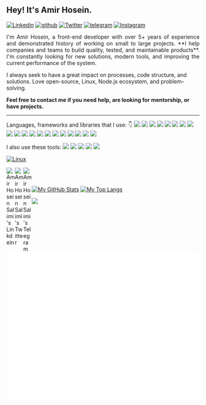 ## Hey! It's Amir Hosein.

<div align="left">

[![Linkedin](https://img.shields.io/badge/amirhoseinsalimi-0A66C2.svg?style=for-the-badge&logo=Linkedin&logoColor=white)](https://www.linkedin.com/in/amirhoseinsalimi/)
[![github](https://img.shields.io/badge/amirhoseinsalimi-12100E.svg?style=for-the-badge&logo=github&logoColor=white)](https://github.com/amirhoseinsalimi/)
[![Twitter](https://img.shields.io/badge/amirhoseinsalimi-1D9BF0.svg?style=for-the-badge&logo=Twitter&logoColor=white)](https://www.twitter.com/AHoseinSalimi/)
[![telegram](https://img.shields.io/badge/amirhoseinsalimi-0088CC?style=for-the-badge&logo=telegram&logoColor=white)](https://t.me/amirhoseinsalimii/)
[![Instagram](https://img.shields.io/badge/amirhoseinsalimi-E4405F.svg?style=for-the-badge&logo=Instagram&logoColor=white)](https://www.instagram.com/amirhoseinsalimii/)
 
</div>  

<p align="justify"> 
I'm Amir Hosein, a front-end developer with over 5+ years of experience and demonstrated history of working on small to large projects. **I help companies and teams to build quality, tested, and maintainable products**. I'm constantly looking for new solutions, modern tools, and improving the current performance of the system.

I always seek to have a great impact on processes, code structure, and solutions. Love open-source, Linux, Node.js ecosystem, and problem-solving.

**Feel free to contact me if you need help, are looking for mentorship, or have projects.**
&nbsp;
</p>

<hr />

<p align="left">
Languages, frameworks and libraries that I use: 👇

<img src="https://img.shields.io/badge/JavaScript-F7DF1E?style=for-the-badge&logo=javascript&logoColor=white"/>
<img src="https://img.shields.io/badge/TypeScript-3178C6?style=for-the-badge&logo=typescript&logoColor=white"/>
<img src="https://img.shields.io/badge/Vue.js-5AC193?style=for-the-badge&logo=vue.js&logoColor=white"/>
<img src="https://img.shields.io/badge/Vuetify.js-1867C0?style=for-the-badge&logo=vuetify&logoColor=white"/>
<img src="https://img.shields.io/badge/Nuxt.js-00DC82?style=for-the-badge&logo=nuxt.js&logoColor=white"/>
<img src="https://img.shields.io/badge/React.js-61DAFB?style=for-the-badge&logo=react&logoColor=white"/>
<img src="https://img.shields.io/badge/Gridsome-00A672?style=for-the-badge&logo=gridsome&logoColor=white"/>
<img src="https://img.shields.io/badge/Node.js-79B461?style=for-the-badge&logo=node.js&logoColor=white"/>
<img src="https://img.shields.io/badge/Express.js-000000?style=for-the-badge&logo=express&logoColor=white"/>
<img src="https://img.shields.io/badge/Koa.js-000000?style=for-the-badge&logo=koa&logoColor=white"/>
<img src="https://img.shields.io/badge/Tailwind_CSS-38B2AC?style=for-the-badge&logo=tailwind-css&logoColor=white"/>
<img src="https://img.shields.io/badge/Bootstrap-563D7C?style=for-the-badge&logo=bootstrap&logoColor=white"/>
<img src="https://img.shields.io/badge/Python-3776AB?style=for-the-badge&logo=python&logoColor=white"/>
<img src="https://img.shields.io/badge/Adonis.js-5A45FF?style=for-the-badge&logo=adonisjs&logoColor=white"/>
<img src="https://img.shields.io/badge/Electron.js-2F3241?style=for-the-badge&logo=electron&logoColor=white"/>
<img src="https://img.shields.io/badge/HTML5-E34F26?style=for-the-badge&logo=html5&logoColor=white"/>
<img src="https://img.shields.io/badge/CSS-239120?&style=for-the-badge&logo=css3&logoColor=white"/>
<img src="https://img.shields.io/badge/jQuery-0769AD?style=for-the-badge&logo=jquery&logoColor=white"/>
<img src="https://img.shields.io/badge/SCSS-BF4080?style=for-the-badge&logo=sass&logoColor=white"/>
<img src="https://img.shields.io/badge/Pug-A86454?style=for-the-badge&logo=pug&logoColor=white"/>
</p>

<p>
I also use these tools:

<img src="https://img.shields.io/badge/Linux-000000?style=for-the-badge&logo=linux&logoColor=white"/>
<img src="https://img.shields.io/badge/Git-F54D27?style=for-the-badge&logo=git&logoColor=white"/>
<img src="https://img.shields.io/badge/GitHub-000000?style=for-the-badge&logo=github&logoColor=white"/>
<img src="https://img.shields.io/badge/GitLab-DB4128?style=for-the-badge&logo=gitlab&logoColor=white"/>
<img src="https://img.shields.io/badge/MySQL-005C85?style=for-the-badge&logo=mysql&logoColor=white"/>
</p>


[![Linux](https://svgshare.com/i/Zhy.svg)](https://svgshare.com/i/Zhy.svg)

<a href="https://www.linkedin.com/in/amirhoseinsalimi/">
  <img align="left" alt="Amir Hosein Salimi's Linkdein" width="22px" src="https://cdn.jsdelivr.net/npm/simple-icons@v3/icons/linkedin.svg" />
</a>
<a href="https://twitter.com/AHoseinSalimi">
  <img align="left" alt="Amir Hosein Salimi's Twitter" width="22px" src="https://cdn.jsdelivr.net/npm/simple-icons@v3/icons/twitter.svg" />
</a>
<a href="https://t.me/amirhoseinsalimii">
  <img align="left" alt="Amir Hosein Salimi's Telegram" width="22px" src="https://cdn.jsdelivr.net/npm/simple-icons@v3/icons/telegram.svg" />
</a>

<br />
<br />

[![My GitHub Stats](https://github-readme-stats.vercel.app/api?username=amirhoseinsalimi&show_icons=true&include_all_commits=true&theme=tokyonight&count_private=true&line_height=40&cache_seconds=10800)](https://github.com/amirhoseinsalimi/amirhoseinsalimi)
[![My Top Langs](https://github-readme-stats.vercel.app/api/top-langs/?username=amirhoseinsalimi&langs_count=5&theme=tokyonight&cache_seconds=10800)](https://github.com/amirhoseinsalimi/amirhoseinsalimi)

![](https://komarev.com/ghpvc/?username=amirhoseinsalimi)


![Metrics](https://github.com/amirhoseinsalimi/amirhoseinsalimi/blob/master/github-metrics.svg)


